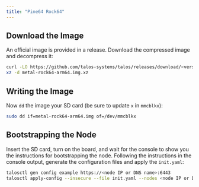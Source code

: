 ```yaml
---
title: "Pine64 Rock64"
---
```


## Download the Image

An official image is provided in a release.
Download the compressed image and decompress it:

```bash
curl -LO https://github.com/talos-systems/talos/releases/download/<version>/metal-rock64-arm64.img.xz
xz -d metal-rock64-arm64.img.xz
```

## Writing the Image

Now `dd` the image your SD card (be sure to update `x` in `mmcblkx`):

```bash
sudo dd if=metal-rock64-arm64.img of=/dev/mmcblkx
```

## Bootstrapping the Node

Insert the SD card, turn on the board, and wait for the console to show you the instructions for bootstrapping the node.
Following the instructions in the console output, generate the configuration files and apply the `init.yaml`:

```bash
talosctl gen config example https://<node IP or DNS name>:6443
talosctl apply-config --insecure --file init.yaml --nodes <node IP or DNS name>
```
